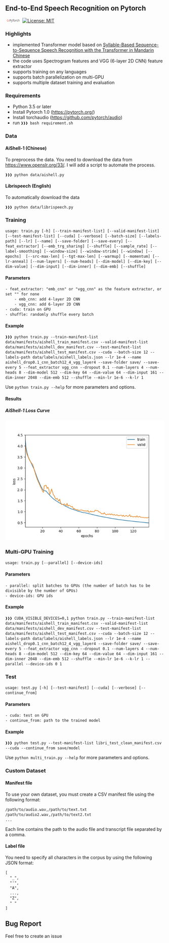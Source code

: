 ## End-to-End Speech Recognition on Pytorch

<img src="img/pytorch-logo-dark.png" width="10%"> [![License: MIT](https://img.shields.io/badge/License-MIT-yellow.svg)](https://opensource.org/licenses/MIT) 

### Highlights
- implemented Transformer model based on <a href="https://arxiv.org/abs/1804.10752">Syllable-Based Sequence-to-Sequence Speech Recognition with the Transformer in Mandarin Chinese<a/>
- the code uses Spectrogram features and VGG (6-layer 2D CNN) feature extractor
- supports training on any languages
- supports batch parallelization on multi-GPU
- supports multiple dataset training and evaluation

### Requirements
- Python 3.5 or later
- Install Pytorch 1.0 (https://pytorch.org/)
- Install torchaudio (https://github.com/pytorch/audio)
- run ``❱❱❱ bash requirement.sh``

### Data
#### AiShell-1 (Chinese)
To preprocess the data. You need to download the data from https://www.openslr.org/33/. I will add a script to automate the process.
```console
❱❱❱ python data/aishell.py
```
#### Librispeech (English)
To automatically download the data
```console
❱❱❱ python data/librispeech.py
```

### Training
```console
usage: train.py [-h] [--train-manifest-list] [--valid-manifest-list] [--test-manifest-list] [--cuda] [--verbose] [--batch-size] [--labels-path] [--lr] [--name] [--save-folder] [--save-every] [--feat_extractor] [--emb_trg_sharing] [--shuffle] [--sample_rate] [--label-smoothing] [--window-size] [--window-stride] [--window] [--epochs]  [--src-max-len] [--tgt-max-len] [--warmup] [--momentum] [--lr-anneal] [--num-layers] [--num-heads] [--dim-model] [--dim-key] [--dim-value] [--dim-input] [--dim-inner] [--dim-emb] [--shuffle]
```
#### Parameters
```
- feat_extractor: "emb_cnn" or "vgg_cnn" as the feature extractor, or set "" for none
    - emb_cnn: add 4-layer 2D CNN
    - vgg_cnn: add 6-layer 2D CNN
- cuda: train on GPU
- shuffle: randomly shuffle every batch
```

#### Example
```console
❱❱❱ python train.py --train-manifest-list data/manifests/aishell_train_manifest.csv --valid-manifest-list data/manifests/aishell_dev_manifest.csv --test-manifest-list data/manifests/aishell_test_manifest.csv --cuda --batch-size 12 --labels-path data/labels/aishell_labels.json --lr 1e-4 --name aishell_drop0.1_cnn_batch12_4_vgg_layer4 --save-folder save/ --save-every 5 --feat_extractor vgg_cnn --dropout 0.1 --num-layers 4 --num-heads 8 --dim-model 512 --dim-key 64 --dim-value 64 --dim-input 161 --dim-inner 2048 --dim-emb 512 --shuffle --min-lr 1e-6 --k-lr 1
```
Use ``python train.py --help`` for more parameters and options.

#### Results
##### AiShell-1 Loss Curve
<img src="img/aishell_loss.jpg"/>

### Multi-GPU Training
```
usage: train.py [--parallel] [--device-ids]
```

#### Parameters
```
- parallel: split batches to GPUs (the number of batch has to be divisible by the number of GPUs)
- device-ids: GPU ids
```

#### Example
```console
❱❱❱ CUDA_VISIBLE_DEVICES=0,1 python train.py --train-manifest-list data/manifests/aishell_train_manifest.csv --valid-manifest-list data/manifests/aishell_dev_manifest.csv --test-manifest-list data/manifests/aishell_test_manifest.csv --cuda --batch-size 12 --labels-path data/labels/aishell_labels.json --lr 1e-4 --name aishell_drop0.1_cnn_batch12_4_vgg_layer4 --save-folder save/ --save-every 5 --feat_extractor vgg_cnn --dropout 0.1 --num-layers 4 --num-heads 8 --dim-model 512 --dim-key 64 --dim-value 64 --dim-input 161 --dim-inner 2048 --dim-emb 512 --shuffle --min-lr 1e-6 --k-lr 1 --parallel --device-ids 0 1
```
### Test
```
usage: test.py [-h] [--test-manifest] [--cuda] [--verbose] [--continue_from]
```
#### Parameters
```
- cuda: test on GPU
- continue_from: path to the trained model
```
#### Example
```console
❱❱❱ python test.py --test-manifest-list libri_test_clean_manifest.csv --cuda --continue_from save/model
```

Use ``python multi_train.py --help`` for more parameters and options.

### Custom Dataset
#### Manifest file
To use your own dataset, you must create a CSV manifest file using the following format:
```
/path/to/audio.wav,/path/to/text.txt
/path/to/audio2.wav,/path/to/text2.txt
...
```
Each line contains the path to the audio file and transcript file separated by a comma.

#### Label file
You need to specify all characters in the corpus by using the following JSON format:
```
[ 
  "_",
  "'",
  "A",
  ...,
  "Z",
  " "
]
```

## Bug Report
Feel free to create an issue
